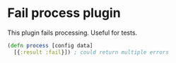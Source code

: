 # Fail process plugin

This plugin fails processing. Useful for tests.

```clj
(defn process [config data]
  [{:result :fail}]) ; could return multiple errors

```
